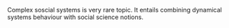 Complex soscial systems is very rare topic. It entails combining dynamical systems behaviour with social science notions. 
